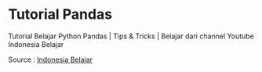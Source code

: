 # Tutorial Pandas

Tutorial Belajar Python Pandas | Tips & Tricks | Belajar dari channel Youtube Indonesia Belajar

Source : [Indonesia Belajar](https://www.youtube.com/watch?v=RTxNv6ngTSc&list=PL2O3HdJI4voGdD_9xhVCTBoDTDNHpajm5)
